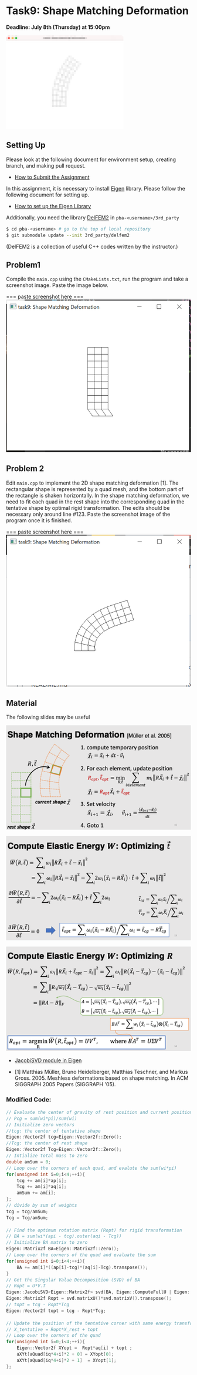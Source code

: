 # Task9: Shape Matching Deformation

**Deadline: July 8th (Thursday) at 15:00pm**

![preview](preview.png)


## Setting Up

Please look at the following document for environment setup, creating branch, and making pull request.

- [How to Submit the Assignment](../doc/submit.md)

In this assignment, it is necessary to install [Eigen](https://eigen.tuxfamily.org/index.php?title=Main_Page) library. Please follow the following document for setting up.    

- [How to set up the Eigen Library](../doc/setup_eigen.md)  

Additionally, you need the library [DelFEM2](https://github.com/nobuyuki83/delfem2) in `pba-<username>/3rd_party` 

```bash
$ cd pba-<username> # go to the top of local repository
$ git submodule update --init 3rd_party/delfem2
```

(DelFEM2 is a collection of useful C++ codes written by the instructor.)



## Problem1

Compile the `main.cpp` using the `CMakeLists.txt`, run the program and take a screenshot image. 
Paste the image below.

=== paste screenshot here ===
![task9_problem1](task9_problem1.PNG)


## Problem 2

Edit `main.cpp` to implement the 2D shape matching deformation [1].
The rectangular shape is represented by a quad mesh, and the bottom part of the rectangle is shaken horizontally. 
In the shape matching deformation, we need to fit each quad in the rest shape into the corresponding quad in the tentative shape by optimal rigid transformation. 
The edits should be necessary only around line #123. 
Paste the screenshot image of the program once it is finished.

=== paste screenshot here ===
![task9_problem2](task9_problem2.PNG)


## Material 

The following slides may be useful

![](slide2.png)

![](slide0.png)

![](slide1.png)

-  [JacobiSVD module in Eigen](https://eigen.tuxfamily.org/dox/classEigen_1_1JacobiSVD.html)

- [1] Matthias Müller, Bruno Heidelberger, Matthias Teschner, and Markus Gross. 2005. Meshless deformations based on shape matching. In ACM SIGGRAPH 2005 Papers (SIGGRAPH '05).




### Modified Code:

```c++
// Evaluate the center of gravity of rest position and current position
// Pcg = sum(wi*pi)/sum(wi)
// Initialize zero vectors
//tcg: the center of tentative shape
Eigen::Vector2f tcg=Eigen::Vector2f::Zero();
//Tcg: the center of rest shape
Eigen::Vector2f Tcg=Eigen::Vector2f::Zero();
// Intialize total mass to zero
double amSum = 0;
// Loop over the corners of each quad, and evalute the sum(wi*pi)
for(unsigned int i=0;i<4;++i){
    tcg += am[i]*ap[i];
    Tcg += am[i]*aq[i];
    amSum += am[i];
};
// divide by sum of weights
tcg = tcg/amSum;
Tcg = Tcg/amSum;

// Find the optimum rotation matrix (Ropt) for rigid transformation
// BA = sum(wi*(api - tcg).outer(aqi - Tcg))
// Initialize BA matrix to zero
Eigen::Matrix2f BA=Eigen::Matrix2f::Zero();
// Loop over the corners of the quad and evaluate the sum
for(unsigned int i=0;i<4;++i){
    BA += am[i]*((ap[i]-tcg)*(aq[i]-Tcg).transpose());
}
// Get the Singular Value Decomposition (SVD) of BA
// Ropt = U*V.T
Eigen::JacobiSVD<Eigen::Matrix2f> svd(BA, Eigen::ComputeFullU | Eigen::ComputeFullV);
Eigen::Matrix2f Ropt = svd.matrixU()*svd.matrixV().transpose();
// topt = tcg - Ropt*Tcg
Eigen::Vector2f topt = tcg - Ropt*Tcg;

// Update the position of the tentative corner with same energy transformation
// X_tentative = Ropt*X_rest + topt
// Loop over the corners of the quad
for(unsigned int i=0;i<4;++i){
    Eigen::Vector2f XYopt =  Ropt*aq[i] + topt ;
    aXYt[aQuad[iq*4+i]*2 + 0] = XYopt[0];
    aXYt[aQuad[iq*4+i]*2 + 1]  = XYopt[1];
};

```








